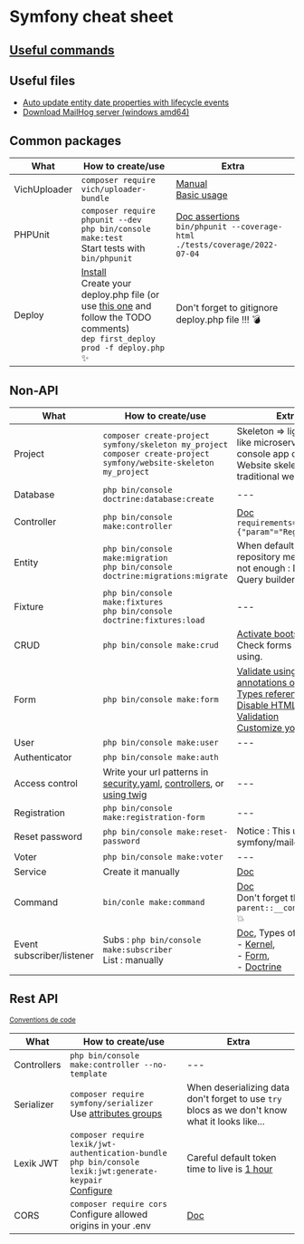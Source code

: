 # Symfony cheat sheet

## [Useful commands](useful-commands.md)

## Useful files

- [Auto update entity date properties with lifecycle events](./lifecycleAutoUpdateDate.md)
- [Download MailHog server (windows amd64)](./MailHog_windows_amd64.exe)

## Common packages

| What | How to create/use | Extra |
| --- | --- | --- |
| VichUploader | `composer require vich/uploader-bundle`<br> | [Manual](https://github.com/dustin10/VichUploaderBundle/tree/master)<br>[Basic usage](./vichBasicUsage.md) |
| PHPUnit | `composer require phpunit --dev`<br>`php bin/console make:test`<br>Start tests with `bin/phpunit` | [Doc assertions](https://phpunit.readthedocs.io/fr/latest/assertions.html)<br>`bin/phpunit --coverage-html ./tests/coverage/2022-07-04` |
| Deploy | [Install](https://deployer.org/docs/6.x/installation)<br>Create your deploy.php file (or use [this one](deploy.php) and follow the TODO comments)<br>`dep first_deploy prod -f deploy.php` ✨ | Don't forget to gitignore deploy.php file !!! 💣 |

## Non-API

| What | How to create/use | Extra |
| --- | --- | --- |
| Project | `composer create-project symfony/skeleton my_project`<br>`composer create-project symfony/website-skeleton my_project` | Skeleton => lighter app like microservice, console app or API<br>Website skeleton => traditional web app |
| Database | `php bin/console doctrine:database:create` | --- |
| Controller | `php bin/console make:controller` | [Doc](https://symfony.com/doc/5.4/routing.html)<br> `requirements={"param"="Regex"}` |
| Entity | `php bin/console make:migration`<br>`php bin/console doctrine:migrations:migrate` | When default repository methods are not enough : DQL and Query builder |
| Fixture | `php bin/console make:fixtures`<br>`php bin/console doctrine:fixtures:load` | --- |
| CRUD | `php bin/console make:crud` | [Activate bootstrap style](https://symfony.com/doc/current/form/bootstrap5.html)<br>Check forms before using.
| Form | `php bin/console make:form` | [Validate using annotations or php](https://symfony.com/doc/current/forms.html)<br>[Types reference](https://symfony.com/doc/current/reference/forms/types.html)<br>[Disable HTML5 Validation](https://symfony.com/doc/current/forms.html#client-side-html-validation)<br>[Customize your forms](https://symfony.com/doc/current/form/form_customization.html) |
| User | `php bin/console make:user` | --- |
| Authenticator | `php bin/console make:auth` | |
| Access control | Write your url patterns in [security.yaml](https://symfony.com/doc/current/security.html#securing-url-patterns-access-control), [controllers](https://symfony.com/doc/current/security.html#securing-controllers-and-other-code), or [using twig](https://symfony.com/doc/current/security.html#access-control-in-templates) | --- |
| Registration | `php bin/console make:registration-form` | --- |
| Reset password | `php bin/console make:reset-password` | Notice : This uses symfony/mailer.  |
| Voter | `php bin/console make:voter` | --- |
| Service | Create it manually | [Doc](https://symfony.com/doc/current/quick_tour/the_architecture.html#creating-services) |
| Command | `bin/conle make:command` | [Doc](https://symfony.com/doc/current/console.html#creating-a-command)<br>Don't forget the `parent::__construct();` 💥
| Event subscriber/listener | Subs : `php bin/console make:subscriber`<br>List : manually | [Doc](https://symfony.com/doc/current/event_dispatcher.html), Types of events :<br> - [Kernel](https://symfony.com/doc/current/reference/events.html),<br> - [Form](https://symfony.com/doc/current/form/events.html),<br> - [Doctrine](https://symfony.com/doc/current/doctrine/events.html#doctrine-lifecycle-subscribers) |

## Rest API

<small>[Conventions de code](https://restfulapi.net/resource-naming/)</small>

| What | How to create/use | Extra |
| --- | --- | --- |
| Controllers | `php bin/console make:controller --no-template` | --- |
| Serializer | `composer require symfony/serializer`<br>Use [attributes groups](https://symfony.com/doc/5.4/components/serializer.html#attributes-groups) | When deserializing data don't forget to use `try` blocs as we don't know what it looks like... |
| Lexik JWT | `composer require lexik/jwt-authentication-bundle`<br>`php bin/console lexik:jwt:generate-keypair`<br>[Configure](https://github.com/lexik/LexikJWTAuthenticationBundle/blob/2.x/Resources/doc/index.rst#symfony-53-and-higher) | Careful default token time to live is [1 hour](https://github.com/lexik/LexikJWTAuthenticationBundle/blob/2.x/Resources/doc/index.rst#configuration) |
| CORS | `composer require cors`<br>Configure allowed origins in your .env | [Doc](https://github.com/nelmio/NelmioCorsBundle) |
